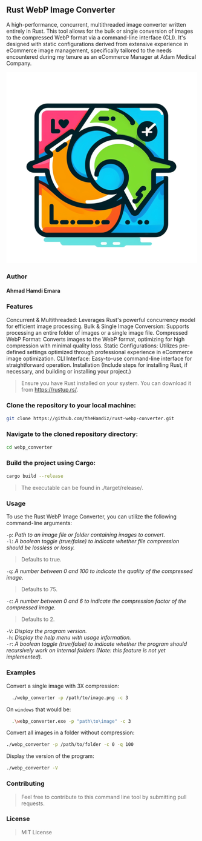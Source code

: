 ## Rust WebP Image Converter
A high-performance, concurrent, multithreaded image converter written entirely in Rust. This tool allows for the bulk or single conversion of images to the compressed WebP format via a command-line interface (CLI). It's designed with static configurations derived from extensive experience in eCommerce image management, specifically tailored to the needs encountered during my tenure as an eCommerce Manager at Adam Medical Company.

![WebConverterLogo.png](src/assets/WebConverterLogo.png)
### Author
#### Ahmad Hamdi Emara

### Features
Concurrent & Multithreaded: Leverages Rust's powerful concurrency model for efficient image processing.
Bulk & Single Image Conversion: Supports processing an entire folder of images or a single image file.
Compressed WebP Format: Converts images to the WebP format, optimizing for high compression with minimal quality loss.
Static Configurations: Utilizes pre-defined settings optimized through professional experience in eCommerce image optimization.
CLI Interface: Easy-to-use command-line interface for straightforward operation.
Installation
(Include steps for installing Rust, if necessary, and building or installing your project.)

> Ensure you have Rust installed on your system. You can download it from https://rustup.rs/.

### Clone the repository to your local machine:

```sh
git clone https://github.com/theHamdiz/rust-webp-converter.git
```

### Navigate to the cloned repository directory:

```sh
cd webp_converter
```

### Build the project using Cargo:

```sh
cargo build --release
```

>The executable can be found in ./target/release/.

### Usage
To use the Rust WebP Image Converter, you can utilize the following command-line arguments:

`-p`:<PATH> *Path to an image file or folder containing images to convert.*   
`-l`:<LOSSLESS> *A boolean toggle (true/false) to indicate whether file compression should be lossless or lossy.*  
> Defaults to true.  
> 
`-q`:<QUALITY> *A number between 0 and 100 to indicate the quality of the compressed image.*  
> Defaults to 75.

`-c`:<COMPRESSIONFACTOR> *A number between 0 and 6 to indicate the compression factor of the compressed image.*  
> Defaults to 2.

`-V`:<VERSION> *Display the program version.*  
`-h`:<HELP> *Display the help menu with usage information.*  
`-r`:<RECURSIVE> *A boolean toggle (true/false) to indicate whether the program should recursively work on internal folders (Note: this feature is not yet implemented).*  

### Examples

Convert a single image with 3X compression:

```sh
  ./webp_converter -p /path/to/image.png -c 3
```

On `windows` that would be:

```sh
  .\webp_converter.exe -p "path\to\image" -c 3
```
Convert all images in a folder without compression:

```sh
./webp_converter -p /path/to/folder -c 0 -q 100
```

Display the version of the program:

```sh
./webp_converter -V
```

### Contributing
>Feel free to contribute to this command line tool by submitting pull requests.

### License
>MIT License
